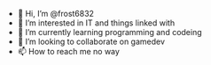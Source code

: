 - 👋 Hi, I’m @frost6832
- 👀 I’m interested in IT and things linked with
- 🌱 I’m currently learning programming and codeing
- 💞️ I’m looking to collaborate on gamedev
- 📫 How to reach me no way

<!---
frost067/frost067 is a ✨ special ✨ repository because its `README.md` (this file) appears on your GitHub profile.
You can click the Preview link to take a look at your changes.
--->
